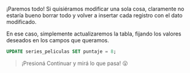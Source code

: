 ¡Paremos todo! Si quisiéramos modificar una sola cosa, claramente no estaría bueno borrar todo y volver a insertar cada registro con el dato modificado. 

En ese caso, simplemente actualizaremos la tabla, fijando los valores deseados en los campos que queramos.

<div
  class='mu-sql-table'
  data-name='series_peliculas'
  data-columns='[{"name": "id_contenido", "pk": true}, "titulo", "puntuacion"]'
  data-rows='[
    [1, "Stranger things", 10], 
    [2, "Breaking bad", 9.7],
    [3, "IT", 9.3],
    [4, "Better call Saul", 9.5],
    [5, "The Flash", 7.5]
  ]'>
</div>

``` sql
UPDATE series_peliculas SET puntaje = 8;
```

> ¡Presioná Continuar y mirá lo que pasa! :open_mouth: